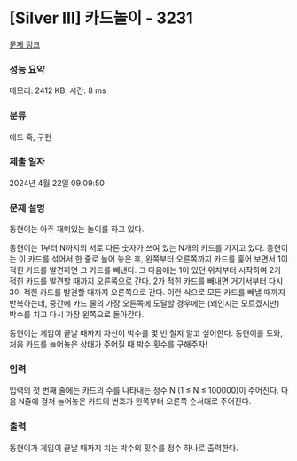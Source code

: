 # [Silver III] 카드놀이 - 3231 

[문제 링크](https://www.acmicpc.net/problem/3231) 

### 성능 요약

메모리: 2412 KB, 시간: 8 ms

### 분류

애드 혹, 구현

### 제출 일자

2024년 4월 22일 09:09:50

### 문제 설명

<p>동현이는 아주 재미있는 놀이를 하고 있다.</p>

<p>동현이는 1부터 N까지의 서로 다른 숫자가 쓰여 있는 N개의 카드를 가지고 있다. 동현이는 이 카드를 섞어서 한 줄로 늘어 놓은 후, 왼쪽부터 오른쪽까지 카드를 훑어 보면서 1이 적힌 카드를 발견하면 그 카드를 빼낸다. 그 다음에는 1이 있던 위치부터 시작하여 2가 적힌 카드를 발견할 때까지 오른쪽으로 간다. 2가 적힌 카드를 빼내면 거기서부터 다시 3이 적힌 카드를 발견할 때까지 오른쪽으로 간다. 이런 식으로 모든 카드를 빼낼 때까지 반복하는데, 중간에 카드 줄의 가장 오른쪽에 도달할 경우에는 (왜인지는 모르겠지만) 박수를 치고 다시 가장 왼쪽으로 돌아간다.</p>

<p>동현이는 게임이 끝날 때까지 자신이 박수를 몇 번 칠지 알고 싶어한다. 동현이를 도와, 처음 카드를 늘어놓은 상태가 주어질 때 박수 횟수를 구해주자!</p>

### 입력 

 <p>입력의 첫 번째 줄에는 카드의 수를 나타내는 정수 N (1 ≤ N ≤ 100000)이 주어진다. 다음 N줄에 걸쳐 늘어놓은 카드의 번호가 왼쪽부터 오른쪽 순서대로 주어진다.</p>

### 출력 

 <p>동현이가 게임이 끝날 때까지 치는 박수의 횟수를 정수 하나로 출력한다.</p>

